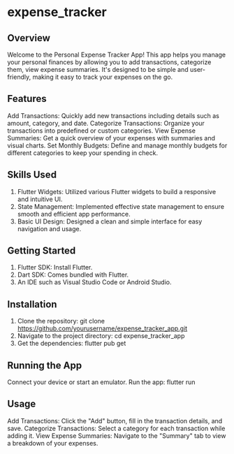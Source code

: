 # expense_tracker

## Overview 
Welcome to the Personal Expense Tracker App! This app helps you manage your personal finances by allowing you to add transactions, categorize them, view expense summaries. It's designed to be simple and user-friendly, making it easy to track your expenses on the go.

## Features

Add Transactions: Quickly add new transactions including details such as amount, category, and date.
Categorize Transactions: Organize your transactions into predefined or custom categories.
View Expense Summaries: Get a quick overview of your expenses with summaries and visual charts.
Set Monthly Budgets: Define and manage monthly budgets for different categories to keep your spending in check.

## Skills Used

1. Flutter Widgets: Utilized various Flutter widgets to build a responsive and intuitive UI.
2. State Management: Implemented effective state management to ensure smooth and efficient app performance.
3. Basic UI Design: Designed a clean and simple interface for easy navigation and usage.

## Getting Started

1. Flutter SDK: Install Flutter.
2. Dart SDK: Comes bundled with Flutter.
3. An IDE such as Visual Studio Code or Android Studio.

## Installation

1. Clone the repository: git clone https://github.com/yourusername/expense_tracker_app.git
2. Navigate to the project directory: cd expense_tracker_app
3. Get the dependencies: flutter pub get

## Running the App
Connect your device or start an emulator.
Run the app: flutter run

## Usage
Add Transactions: Click the "Add" button, fill in the transaction details, and save.
Categorize Transactions: Select a category for each transaction while adding it.
View Expense Summaries: Navigate to the "Summary" tab to view a breakdown of your expenses.
